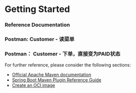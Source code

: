 # Getting Started

### Reference Documentation
### Postman: Customer - 读菜单
### Postman： Customer - 下单，直接变为PAID状态

For further reference, please consider the following sections:

* [Official Apache Maven documentation](https://maven.apache.org/guides/index.html)
* [Spring Boot Maven Plugin Reference Guide](https://docs.spring.io/spring-boot/docs/2.6.7/maven-plugin/reference/html/)
* [Create an OCI image](https://docs.spring.io/spring-boot/docs/2.6.7/maven-plugin/reference/html/#build-image)

